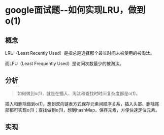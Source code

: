 # google面试题--如何实现LRU，做到o(1)
## 概念
LRU（Least Recently Used）是指总是选择那个最长时间未被使用的被淘汰。

而LFU（Least Frequently Used）是访问次数最少的被淘汰。


## 分析
> 如何做到o(1)，就是在插入、淘汰和查找时时间复杂度都是o(1)。

插入和删除做到o(1)，想到双向链表方式保存元素间顺序关系，插入头部、删除尾部都可实现o(1)；查找做到o(1)，想到hashMap，保存元素，方便快速定位元素。

## 实现

```java

```